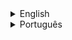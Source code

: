 <details>
  <summary>English</summary>
  
  # React Todo List

  I created my first project in ReactJS using Todo Challenge.

  ## Requeriments

  To execute this project, you will need:
  Node JS and NPM or Yarn installed.

  ## What this application do?

  This application creates, exludes and lists Todo's.

  ## What I learned

  React Components; <br>
  useState management; <br>
  Javascript advanced functions; <br>
  Use CSS in Javascript; <br>
  React Folder Organization.

  ## Thanks to visit!
</details>
<details>
  <summary>Português</summary>
  
  # Lista de afazeres em React

  Eu criei meu primeiro projeto em ReactJS usanto o desafio do Todo.

  ## Requisitos

  Para executar esse projeto, você precisará:
  Node JS e NPM ou Yarn instalado.

  ## O que essa aplicação faz?

  Essa aplicação cria, exclui e lista os afazeres.

  ## O que aprendi

  Componentes do React; <br>
  Gerenciamento de estado com useState; <br>
  Funções avançadas de Javascript; <br>
  Uso do CSS em Javascript; <br>
  Organização de pastas em React.

  ## Obrigado por visitar!
</details>

